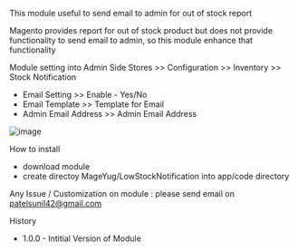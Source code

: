 This module useful to send email to admin for out of stock report

Magento provides report for out of stock product but does not provide functionality to send email to admin, so this module enhance that functionality

Module setting into Admin Side
Stores >> Configuration >> Inventory >> Stock Notification 

- Email Setting >> Enable - Yes/No
- Email Template  >> Template for Email
- Admin Email Address  >> Admin Email Address 

![image](https://user-images.githubusercontent.com/2923438/214044675-b84767be-2f21-43b5-af0f-21e9da5f0e93.png)

How to install
- download module
- create directoy MageYug/LowStockNotification into app/code directory

Any Issue / Customization on module : please send email on patelsunil42@gmail.com

History
- 1.0.0 - Intitial Version of Module
